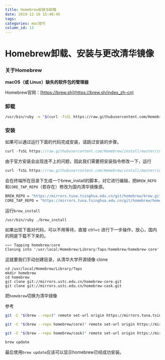 ```yaml
---
title: Homebrew安装与卸载
date: 2019-12-16 15:48:45
tags:
categories: mac技巧
column_id: 13
---
```

# Homebrew卸载、安装与更改清华镜像

### 关于Homebrew

**macOS（或 Linux）缺失的软件包的管理器**

Homebrew官网：[https://brew.sh](https://brew.sh/index_zh-cn)

### 卸载

```bash
/usr/bin/ruby -e "$(curl -fsSL https://raw.githubusercontent.com/Homebrew/install/master/uninstall)"
```

### 安装

如果可以通过运行下面的代码完成安装，请跳过安装的步骤。

```cpp
curl -fsSL https://raw.githubusercontent.com/Homebrew/install/master/install
```

由于官方安装会出现连不上的问题，因此我们需要把安装指令修改一下，运行

```cpp
curl -fsSL https://raw.githubusercontent.com/Homebrew/install/master/install >> brew_instal
```

会在终端所在目录下生成一个brew_install的脚本，对它进行编辑，把`BREW_REPO`和`CORE_TAP_REPO`（若存在）修改为国内清华镜像源。

```bash
BREW_REPO = "https://mirrors.tuna.tsinghua.edu.cn/git/homebrew/brew.git".freeze
CORE_TAP_REPO = "https://mirrors.tuna.tsinghua.edu.cn/git/homebrew/homebrew-core.git".freeze
```

运行`brew_install`

```undefined
/usr/bin/ruby ./brew_install
```

如果出现下面对代码，可以不用等待，直接 ctrl+c 进行下一步操作，放心，国内的网是下载不下来的。

```csharp
==> Tapping homebrew/core
Cloning into '/usr/local/Homebrew/Library/Taps/homebrew/homebrew-core'...
```

这就要我们手动创建目录，从清华大学开源镜像 clone

```
cd /usr/local/Homebrew/Library/Taps
mkdir homebrew
cd homebrew 
git clone git://mirrors.ustc.edu.cn/homebrew-core.git
git clone git://mirrors.ustc.edu.cn/homebrew-cask.git
```

把`homebrew`切换为清华镜像 

参考

[清华大学开源镜像]: https://mirror.tuna.tsinghua.edu.cn/help/homebrew/

```bash
git -C "$(brew --repo)" remote set-url origin https://mirrors.tuna.tsinghua.edu.cn/git/homebrew/brew.git

git -C "$(brew --repo homebrew/core)" remote set-url origin https://mirrors.tuna.tsinghua.edu.cn/git/homebrew/homebrew-core.git

git -C "$(brew --repo homebrew/cask)" remote set-url origin https://mirrors.tuna.tsinghua.edu.cn/git/homebrew/homebrew-cask.git

brew update
```

最后使用`brew update`应该可以显示homebrew已经成功安装。